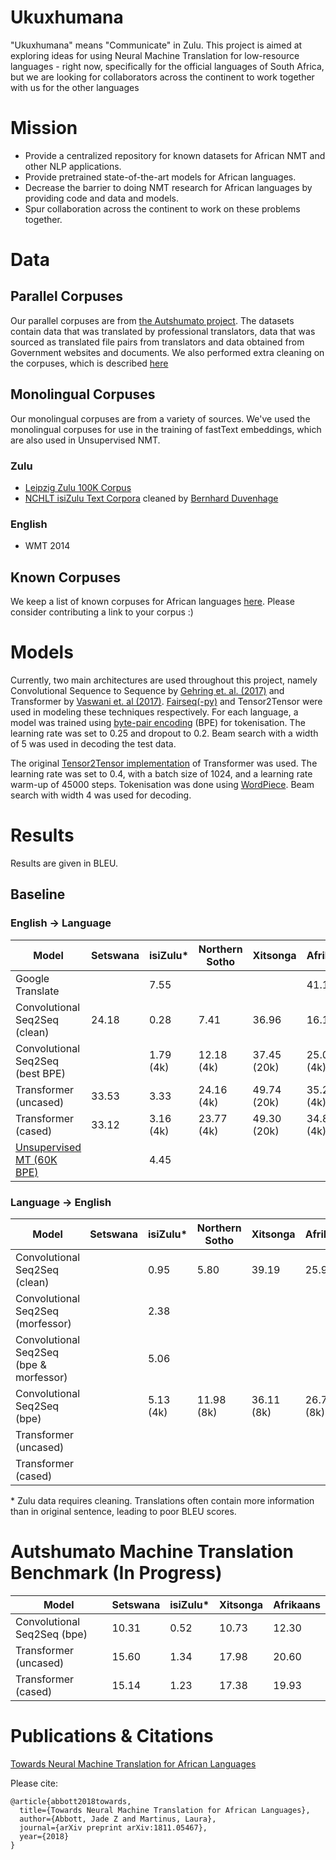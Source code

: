 # Ukuxhumana

"Ukuxhumana" means "Communicate" in Zulu. This project is aimed at exploring ideas for using Neural Machine Translation for low-resource languages - right now, specifically for the official languages of South Africa, but we are looking for collaborators across the continent to work together with us for the other languages

# Mission

- Provide a centralized repository for known datasets for African NMT and other NLP applications.
- Provide pretrained state-of-the-art models for African languages.
- Decrease the barrier to doing NMT research for African languages by providing code and data and models.
- Spur collaboration across the continent to work on these problems together.

# Data

## Parallel Corpuses

Our parallel corpuses are from [the Autshumato project](https://biblio.ugent.be/publication/1851705/file/6736544#page=39). The datasets contain data that was translated by professional translators, data that was sourced as translated file pairs from translators and data obtained from Government websites and documents. We also performed extra cleaning on the corpuses, which is described [here](https://github.com/LauraMartinus/ukuxhumana/blob/master/clean/README.md)


## Monolingual Corpuses

Our monolingual corpuses are from a variety of sources. We've used the monolingual corpuses for use in the training of fastText embeddings, which are also used in Unsupervised NMT.

### Zulu

- [Leipzig Zulu 100K Corpus](http://corpora.uni-leipzig.de/en?corpusId=zul_mixed_2016)
- [NCHLT isiZulu Text Corpora](https://rma.nwu.ac.za/index.php/isizulu-nchlt-text-corpora.html) cleaned by [Bernhard Duvenhage](https://github.com/praekelt/feersum-lid-shared-task)
### English

- WMT 2014

## Known Corpuses

We keep a list of known corpuses for African languages [here](https://github.com/LauraMartinus/ukuxhumana/blob/master/KNOWN_CORPUSES.md). Please consider contributing a link to your corpus :) 


# Models
Currently, two main architectures are used throughout this project, namely Convolutional Sequence to Sequence by [Gehring et. al. (2017)](https://arxiv.org/abs/1705.03122) and Transformer by [Vaswani et. al (2017)](https://arxiv.org/abs/1706.03762). [Fairseq(-py)](https://github.com/pytorch/fairseq) and Tensor2Tensor were used in modeling these techniques respectively. For each language, a model was trained using [byte-pair encoding](https://arxiv.org/abs/1508.07909) (BPE) for tokenisation. The learning rate was set to 0.25 and dropout to 0.2. Beam search with a width of 5 was used in decoding the test data.

The original [Tensor2Tensor implementation](https://github.com/tensorflow/tensor2tensor) of Transformer was used. The learning rate was set to 0.4, with a batch size of 1024, and a learning rate warm-up of 45000 steps. Tokenisation was done using [WordPiece](https://github.com/google/sentencepiece). Beam search with width 4 was used for decoding.


# Results
Results are given in BLEU.
## Baseline 
### English -> Language
| Model | Setswana | isiZulu* | Northern Sotho | Xitsonga | Afrikaans |
| ------- | ------- |------- |------- |------- |------- |
| Google Translate       |        | 7.55 |       |       | 41.181 |
| Convolutional Seq2Seq (clean)  | 24.18  | 0.28 | 7.41 | 36.96 | 16.17 |
| Convolutional Seq2Seq (best BPE) |  | 1.79 (4k) | 12.18 (4k) | 37.45 (20k) | 25.04 (4k) |
| Transformer (uncased)  | 33.53  | 3.33 | 24.16 (4k) | 49.74 (20k) | 35.26 (4k) |
| Transformer (cased)    | 33.12  | 3.16 (4k) | 23.77 (4k) | 49.30 (20k) | 34.81 (4k) |
| [Unsupervised MT (60K BPE)](https://github.com/facebookresearch/UnsupervisedMT)    |   | 4.45 |  |  |  |




### Language -> English
| Model | Setswana | isiZulu* | Northern Sotho | Xitsonga | Afrikaans |
| ------- | ------- |------- |------- |------- |------- |
| Convolutional Seq2Seq (clean)  |   | 0.95 | 5.80 | 39.19 | 25.99 |
| Convolutional Seq2Seq (morfessor)  |   | 2.38 |  |  |  |
| Convolutional Seq2Seq (bpe & morfessor)  |   | 5.06 |  |  |  |
| Convolutional Seq2Seq (bpe)  |   | 5.13 (4k) | 11.98 (8k) | 36.11 (8k) | 26.76 (8k) |
| Transformer (uncased)  |   |  |  |  |  |
| Transformer (cased)    |   |  |  |  |  |


\* Zulu data requires cleaning. Translations often contain more information than in original sentence, leading to poor BLEU scores.

# Autshumato Machine Translation Benchmark (In Progress)
| Model | Setswana | isiZulu* | Xitsonga | Afrikaans |
| ------- | ------- |------- |------- |------- |
| Convolutional Seq2Seq (bpe)  | 10.31 | 0.52 | 10.73 | 12.30 | 
| Transformer (uncased)  | 15.60  | 1.34 |  17.98 | 20.60 |
| Transformer (cased)    | 15.14  |  1.23 | 17.38 | 19.93 |



# Publications & Citations

[Towards Neural Machine Translation for African Languages](https://arxiv.org/abs/1811.05467)

Please cite:
```
@article{abbott2018towards,
  title={Towards Neural Machine Translation for African Languages},
  author={Abbott, Jade Z and Martinus, Laura},
  journal={arXiv preprint arXiv:1811.05467},
  year={2018}
}
```
